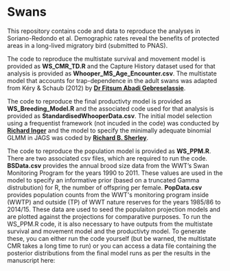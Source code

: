 # Swans

This repository contains code and data to reproduce the analyses in Soriano-Redondo et al. Demographic rates reveal the benefits of protected areas in a long-lived migratory bird (submitted to PNAS).

The code to reproduce the multistate survival and movement model is provided as <b>WS_CMR_TD.R</b> and the Capture History dataset used for that analysis is provided as <b>Whooper_MS_Age_Encounter.csv</b>. The multistate model that accounts for trap-dependence in the adult swans was adapted from Kéry & Schaub (2012) by <strong><a href="https://fwce.nmsu.edu/faculty-staff/fitsum-abadi-gebreselass.html" target="_blank">Dr Fitsum Abadi Gebreselassie</a></strong>.

The code to reproduce the final productivty model is provided as <b>WS_Breeding_Model.R</b> and the associated code used for that analysis is provided as <b>StandardisedWhooperData.csv</b>. The initial model selection using a frequentist framework (not incuded in the code) was conducted by <strong><a href="https://research.com/u/richard-inger" target="_blank">Richard Inger</a></strong> and the model to specify the minimally adequate binomial GLMM in JAGS was coded by <strong><a href="https://ecologyconservation.exeter.ac.uk/staff/profile/index.php?web_id=Richard_Sherley" target="_blank">Richard B. Sherley</a></strong>.

The code to reproduce the population model is provided as <b>WS_PPM.R</b>. There are two associated csv files, which are required to run the code. <b>BSData.csv</b> provides the annual brood size data from the WWT’s Swan Monitoring Program for the years 1990 to 2011. These values are used in the model to specify an informative prior (based on a truncated Gamma distrubution) for R, the number of offspring per female. <b>PopData.csv</b> provides population counts from the WWT's monitoring program inside (WWTP) and outside (TP) of WWT nature reserves for the years 1985/86 to 2014/15. These data are used to seed the populaiton projection models and are plotted against the projections for comparative purposes. To run the WS_PPM.R code, it is also necessary to have outputs from the multistate survival and movement model and the productivty model. To generate these, you can either run the code yourself (but be warned, the multistate CMR takes a long time to run) or you can access a data file containing the posterior distributions from the final model runs as per the results in the manuscript here:  
